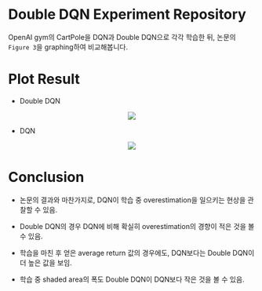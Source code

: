 # Double DQN Experiment Repository

OpenAI gym의 CartPole을 DQN과 Double DQN으로 각각 학습한 뒤, 논문의 <code>Figure 3</code>을 graphing하여 비교해봅니다.

# Plot Result

- Double DQN

<p align="center"><img src="https://user-images.githubusercontent.com/79636473/156908589-24be029a-3ce1-4006-b862-e73fcf9fb49f.png"></p>

- DQN

<p align="center"><img src="https://user-images.githubusercontent.com/79636473/156908590-9218d3df-13b3-4922-b2bd-c0e90c4b6d0e.png"></p>

# Conclusion

- 논문의 결과와 마찬가지로, DQN이 학습 중 overestimation을 일으키는 현상을 관찰할 수 있음.

- Double DQN의 경우 DQN에 비해 확실히 overestimation의 경향이 적은 것을 볼 수 있음.

- 학습을 마친 후 얻은 average return 값의 경우에도, DQN보다는 Double DQN이 더 높은 값을 보임.

- 학습 중 shaded area의 폭도 Double DQN이 DQN보다 작은 것을 볼 수 있음.
